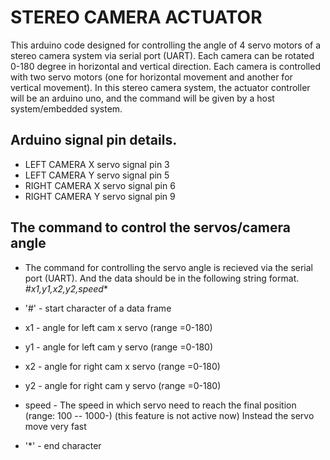 # STEREO CAMERA ACTUATOR
 This arduino code designed for controlling the angle of 4 servo  motors of a stereo camera system via serial port (UART).
 Each camera can be rotated  0-180 degree in horizontal and vertical direction. Each camera is controlled with two servo motors (one for horizontal movement and another for vertical movement). In this stereo camera system, the actuator controller will be an arduino uno, and the command will be given by a host system/embedded system.  
  
## Arduino signal pin details.  
 * LEFT CAMERA X servo signal pin 3 
 * LEFT CAMERA Y servo signal pin 5
 * RIGHT CAMERA X servo signal pin 6 
 * RIGHT CAMERA Y servo signal pin 9
 
 
 ## The command to control the servos/camera angle
  * The command for controlling the servo angle is recieved via the serial port  (UART). And the data should be in the following string format. 
       *#x1,y1,x2,y2,speed**
    
 *   '#'  - start character of a data frame
 *   x1 - angle for left cam x servo (range =0-180)
 *   y1 - angle for left cam y servo (range =0-180)
 *   x2 - angle for right cam x servo (range =0-180)
 *   y2 - angle for right cam y servo (range =0-180)
 *   speed - The speed in which servo need to reach the final position (range: 100 -- 1000-) (this feature is not active now)
            Instead the servo move very fast
 *   '*' - end character        
    

